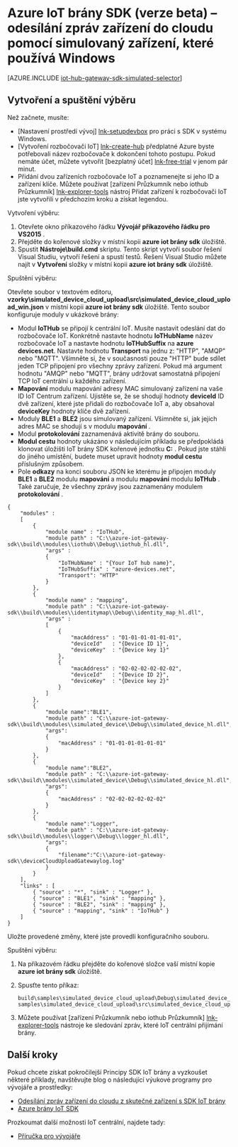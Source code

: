 <properties
    pageTitle="Simulovat zařízení s SDK brány IoT | Microsoft Azure"
    description="Znázornění odesílání telemetrie z simulovaný zařízení, které používá SDK brány IoT Azure pomocí Windows Azure návodu IoT brány SDK."
    services="iot-hub"
    documentationCenter=""
    authors="chipalost"
    manager="timlt"
    editor=""/>

<tags
     ms.service="iot-hub"
     ms.devlang="cpp"
     ms.topic="article"
     ms.tgt_pltfrm="na"
     ms.workload="na"
     ms.date="08/29/2016"
     ms.author="andbuc"/>


# <a name="azure-iot-gateway-sdk-beta--send-device-to-cloud-messages-with-a-simulated-device-using-windows"></a>Azure IoT brány SDK (verze beta) – odesílání zpráv zařízení do cloudu pomocí simulovaný zařízení, které používá Windows

[AZURE.INCLUDE [iot-hub-gateway-sdk-simulated-selector](../../includes/iot-hub-gateway-sdk-simulated-selector.md)]

## <a name="build-and-run-the-sample"></a>Vytvoření a spuštění výběru

Než začnete, musíte:

- [Nastavení prostředí vývoj] [ lnk-setupdevbox] pro práci s SDK v systému Windows.
- [Vytvoření rozbočovači IoT] [ lnk-create-hub] předplatné Azure byste potřebovali název rozbočovače k dokončení tohoto postupu. Pokud nemáte účet, můžete vytvořit [bezplatný účet] [ lnk-free-trial] v jenom pár minut.
- Přidání dvou zařízeních rozbočovače IoT a poznamenejte si jeho ID a zařízení klíče. Můžete používat [zařízení Průzkumník nebo iothub Průzkumník] [ lnk-explorer-tools] nástroj Přidat zařízení k rozbočovači IoT jste vytvořili v předchozím kroku a získat legendou.

Vytvoření výběru:

1. Otevřete okno příkazového řádku **Vývojář příkazového řádku pro VS2015** .
2. Přejděte do kořenové složky v místní kopii **azure iot brány sdk** úložiště.
3. Spustit **Nástroje\\build.cmd** skriptu. Tento skript vytvoří soubor řešení Visual Studiu, vytvoří řešení a spustí testů. Řešení Visual Studio můžete najít v **Vytvoření** složky v místní kopii **azure iot brány sdk** úložiště.

Spuštění výběru:

Otevřete soubor v textovém editoru, **vzorky\\simulated_device_cloud_upload\\src\\simulated_device_cloud_upload_win.json** v místní kopii **azure iot brány sdk** úložiště. Tento soubor konfiguruje moduly v ukázkové brány:

- Modul **IoTHub** se připojí k centrální IoT. Musíte nastavit odeslání dat do rozbočovače IoT. Konkrétně nastavte hodnotu **IoTHubName** název rozbočovače IoT a nastavte hodnotu **IoTHubSuffix** na **azure devices.net**. Nastavte hodnotu **Transport** na jednu z: "HTTP", "AMQP" nebo "MQTT". Všimněte si, že v současnosti pouze "HTTP" bude sdílet jeden TCP připojení pro všechny zprávy zařízení. Pokud má argument hodnotu "AMQP" nebo "MQTT", brány udržovat samostatná připojení TCP IoT centrální u každého zařízení.
- **Mapování** modulu mapování adresy MAC simulovaný zařízení na vaše ID IoT Centrum zařízení. Ujistěte se, že se shodují hodnoty **deviceId** ID dvě zařízení, které jste přidali do rozbočovače IoT a, aby obsahoval **deviceKey** hodnoty klíče dvě zařízení.
- Moduly **BLE1** a **BLE2** jsou simulovaný zařízení. Všimněte si, jak jejich adres MAC se shodují s v modulu **mapování** .
- Modul **protokolování** zaznamenává aktivitě brány do souboru.
- **Modul cestu** hodnoty ukázáno v následujícím příkladu se předpokládá klonovat úložišti IoT brány SDK kořenové jednotku **C:** . Pokud jste stáhli do jiného umístění, budete muset upravit hodnoty **modul cestu** příslušným způsobem.
- Pole **odkazy** na konci souboru JSON ke kterému je připojen moduly **BLE1** a **BLE2** modulu **mapování** a modulu **mapování** modulu **IoTHub** . Také zaručuje, že všechny zprávy jsou zaznamenány modulem **protokolování** .

```
{
    "modules" :
    [ 
        {
            "module name" : "IoTHub",
            "module path" : "C:\\azure-iot-gateway-sdk\\build\\modules\\iothub\\Debug\\iothub_hl.dll",
            "args" : 
            {
                "IoTHubName" : "{Your IoT hub name}",
                "IoTHubSuffix" : "azure-devices.net",
                "Transport": "HTTP"
            }
        },
        {
            "module name" : "mapping",
            "module path" : "C:\\azure-iot-gateway-sdk\\build\\modules\\identitymap\\Debug\\identity_map_hl.dll",
            "args" : 
            [
                {
                    "macAddress" : "01-01-01-01-01-01",
                    "deviceId"   : "{Device ID 1}",
                    "deviceKey"  : "{Device key 1}"
                },
                {
                    "macAddress" : "02-02-02-02-02-02",
                    "deviceId"   : "{Device ID 2}",
                    "deviceKey"  : "{Device key 2}"
                }
            ]
        },
        {
            "module name":"BLE1",
            "module path" : "C:\\azure-iot-gateway-sdk\\build\\modules\\simulated_device\\Debug\\simulated_device_hl.dll",
            "args":
            {
                "macAddress" : "01-01-01-01-01-01"
            }
        },
        {
            "module name":"BLE2",
            "module path" : "C:\\azure-iot-gateway-sdk\\build\\modules\\simulated_device\\Debug\\simulated_device_hl.dll",
            "args":
            {
                "macAddress" : "02-02-02-02-02-02"
            }
        },
        {
            "module name":"Logger",
            "module path" : "C:\\azure-iot-gateway-sdk\\build\\modules\\logger\\Debug\\logger_hl.dll",
            "args":
            {
                "filename":"C:\\azure-iot-gateway-sdk\\deviceCloudUploadGatewaylog.log"
            }
        }
    ],
    "links" : [
        { "source" : "*", "sink" : "Logger" },
        { "source" : "BLE1", "sink" : "mapping" },
        { "source" : "BLE2", "sink" : "mapping" },
        { "source" : "mapping", "sink" : "IoTHub" }
    ]
}
```

Uložte provedené změny, které jste provedli konfiguračního souboru.

Spuštění výběru:

1. Na příkazovém řádku přejděte do kořenové složce vaší místní kopie **azure iot brány sdk** úložiště.
2. Spusťte tento příkaz:
  
    ```
    build\samples\simulated_device_cloud_upload\Debug\simulated_device_cloud_upload_sample.exe samples\simulated_device_cloud_upload\src\simulated_device_cloud_upload_win.json
    ```

3. Můžete používat [zařízení Průzkumník nebo iothub Průzkumník] [ lnk-explorer-tools] nástroje ke sledování zpráv, které IoT centrální přijímání brány.


## <a name="next-steps"></a>Další kroky

Pokud chcete získat pokročilejší Principy SDK IoT brány a vyzkoušet některé příklady, navštěvujte blog o následující výukové programy pro vývojáře a prostředky:

- [Odesílání zpráv zařízení do cloudu z skutečné zařízení s SDK IoT brány][lnk-physical-device]
- [Azure brány IoT SDK][lnk-gateway-sdk]

Prozkoumat další možnosti IoT centrální, najdete tady:

- [Příručka pro vývojáře][lnk-devguide]

<!-- Links -->
[lnk-setupdevbox]: https://github.com/Azure/azure-iot-gateway-sdk/blob/master/doc/devbox_setup.md
[lnk-free-trial]: https://azure.microsoft.com/pricing/free-trial/
[lnk-explorer-tools]: https://github.com/Azure/azure-iot-sdks/blob/master/doc/manage_iot_hub.md
[lnk-gateway-sdk]: https://github.com/Azure/azure-iot-gateway-sdk/

[lnk-physical-device]: iot-hub-gateway-sdk-physical-device.md

[lnk-devguide]: ./iot-hub-devguide.md
[lnk-create-hub]: iot-hub-create-through-portal.md 
